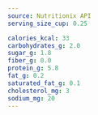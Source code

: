```yaml
---
source: Nutritionix API
serving_size_cup: 0.25

calories_kcal: 33
carbohydrates_g: 2.0
sugar_g: 1.8
fiber_g: 0.0
protein_g: 5.8
fat_g: 0.2
saturated_fat_g: 0.1
cholesterol_mg: 3
sodium_mg: 20
---
```


